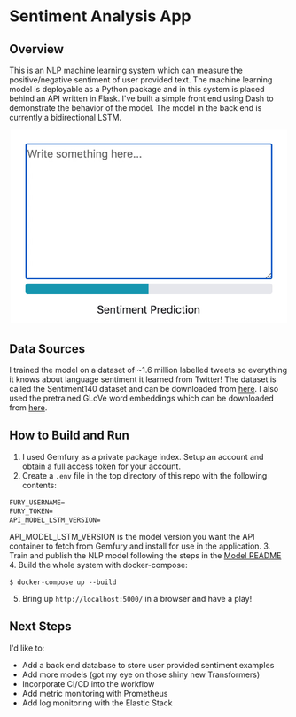 # Sentiment Analysis App

## Overview

This is an NLP machine learning system which can measure the positive/negative sentiment of user provided text. The machine learning model is deployable as a Python package and in this system is placed behind an API written in Flask. I've built a simple front end using Dash to demonstrate the behavior of the model. The model in the back end is currently a bidirectional LSTM.

<p align="center"><img src="./resources/demo.gif" width="500"></p>

## Data Sources

I trained the model on a dataset of ~1.6 million labelled tweets so everything it knows about language sentiment it learned from Twitter! The dataset is called the Sentiment140 dataset and can be downloaded from [here](https://www.kaggle.com/kazanova/sentiment140). I also used the pretrained GLoVe word embeddings which can be downloaded from [here](https://nlp.stanford.edu/projects/glove/).

## How to Build and Run

1. I used Gemfury as a private package index. Setup an account and obtain a full access token for your account.
2. Create a `.env` file in the top directory of this repo with the following contents:
```
FURY_USERNAME=
FURY_TOKEN=
API_MODEL_LSTM_VERSION=
```
API_MODEL_LSTM_VERSION is the model version you want the API container to fetch from Gemfury and install for use in the application.
3. Train and publish the NLP model following the steps in the [Model README](./model_lstm/README.md)
4. Build the whole system with docker-compose:
```
$ docker-compose up --build
```
5. Bring up `http://localhost:5000/` in a browser and have a play!

## Next Steps
I'd like to:
- Add a back end database to store user provided sentiment examples
- Add more models (got my eye on those shiny new Transformers)
- Incorporate CI/CD into the workflow
- Add metric monitoring with Prometheus
- Add log monitoring with the Elastic Stack